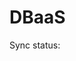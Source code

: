 # DBaaS

Sync status: []("https://argocd.doks.myshiny.space/api/badge?name=myshiny-app&revision=true")